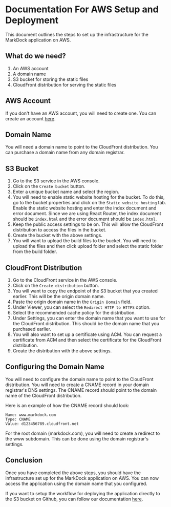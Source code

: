 # Documentation For AWS Setup and Deployment
This document outlines the steps to set up the infrastructure for the MarkDock application on AWS.

## What do we need?
1. An AWS account
2. A domain name
3. S3 bucket for storing the static files
4. CloudFront distribution for serving the static files

## AWS Account
If you don't have an AWS account, you will need to create one. You can create an account [here](https://aws.amazon.com/).

## Domain Name
You will need a domain name to point to the CloudFront distribution. You can purchase a domain name from any domain registrar.

## S3 Bucket
1. Go to the S3 service in the AWS console.
2. Click on the `Create bucket` button.
3. Enter a unique bucket name and select the region.
4. You will need to enable static website hosting for the bucket. To do this, go to the bucket properties and click on the `Static website hosting` tab. Enable the static website hosting and enter the index document and error document.
Since we are using React Router, the index document should be `index.html` and the error document should be `index.html`.
5. Keep the public access settings to be on. This will allow the CloudFront distribution to access the files in the bucket.
6. Create the bucket with the above settings.
7. You will want to upload the build files to the bucket. You will need to upload the files and then click upload folder and select the static folder from the build folder.

## CloudFront Distribution
1. Go to the CloudFront service in the AWS console.
2. Click on the `Create distribution` button.
3. You will want to copy the endpoint of the S3 bucket that you created earlier. This will be the origin domain name.
4. Paste the origin domain name in the `Origin Domain` field.
5. Under Viewer, you can select the `Redirect HTTP to HTTPS` option.
6. Select the recommended cache policy for the distribution.
7. Under Settings, you can enter the domain name that you want to use for the CloudFront distribution. This should be the domain name that you purchased earlier.
8. You will also want to set up a certificate using ACM. You can request a certificate from ACM and then select the certificate for the CloudFront distribution.
9. Create the distribution with the above settings.

## Configuring the Domain Name
You will need to configure the domain name to point to the CloudFront distribution. You will need to create a CNAME record in your domain registrar's DNS settings. The CNAME record should point to the domain name of the CloudFront distribution.

Here is an example of how the CNAME record should look:
```
Name: www.markdock.com
Type: CNAME
Value: d123456789.cloudfront.net
```

For the root domain (markdock.com), you will need to create a redirect to the www subdomain. This can be done using the domain registrar's settings.

## Conclusion
Once you have completed the above steps, you should have the infrastructure set up for the MarkDock application on AWS. You can now access the application using the domain name that you configured.

If you want to setup the workflow for deploying the application directly to the S3 bucket on Github, you can follow our documentation [here](./ci-cd.md).
